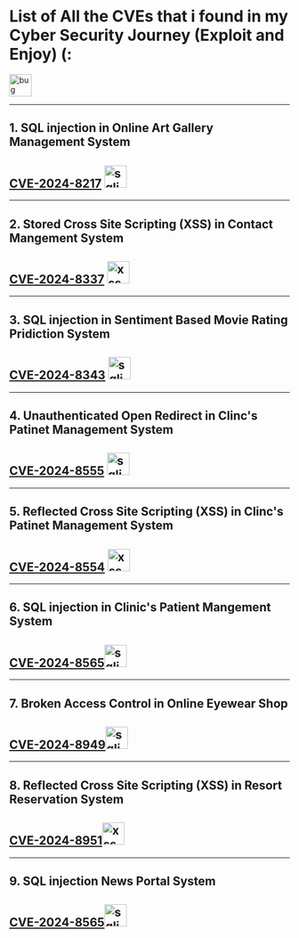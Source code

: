 # List of All the CVEs that i found in my Cyber Security Journey (Exploit and Enjoy) (:
<img src="https://www.svgrepo.com/show/529420/bug.svg" alt="bug" width="40" height="40">

--- 

## 1. SQL injection in Online Art Gallery Management System
## [CVE-2024-8217](https://github.com/gurudattch/CVEs/blob/main/Sourcecodester-Online-Art-Gallary-Management-System-onlinadvisory-sqli.md) <img src="https://www.svgrepo.com/show/489859/syringe.svg" alt="sqli" width="40" height="40">


---

## 2. Stored Cross Site Scripting (XSS) in Contact Mangement System
## [CVE-2024-8337](https://github.com/gurudattch/CVEs/blob/main/SourceCodester-Contact-managemet-system-Stored-XSS.md)   <img src="https://www.svgrepo.com/show/250468/script.svg" alt="xss" width="40" height="40">

---

## 3. SQL injection in Sentiment Based Movie Rating Pridiction System
## [CVE-2024-8343](https://github.com/gurudattch/CVEs/blob/main/Sourcecodester-SQLi-Sentiment-Based-Moive-Rating.md) <img src="https://www.svgrepo.com/show/489859/syringe.svg" alt="sqli" width="40" height="40">

---

## 4. Unauthenticated Open Redirect in Clinc's Patinet Management System
## [CVE-2024-8555](https://github.com/gurudattch/CVEs/blob/main/Sourcecodester-Clinic's-Patient-Management-System-Open-Redirect.md) <img src="https://www.svgrepo.com/show/452341/redirect-to-url.svg" alt="sqli" width="40" height="40">

---

## 5. Reflected Cross Site Scripting (XSS) in Clinc's Patinet Management System
## [CVE-2024-8554](https://github.com/gurudattch/CVEs/blob/main/Sourcecodester-Clinic's-Patient-Management-System-Reflected-XSS.md)  <img src="https://www.svgrepo.com/show/250468/script.svg" alt="xss" width="40" height="40">

---

## 6. SQL injection in Clinic's Patient Mangement System
## [CVE-2024-8565](https://github.com/gurudattch/CVEs/blob/main/Sourcecodester-Clinic's-Patient-Management-System-SQLi.md)<img src="https://www.svgrepo.com/show/489859/syringe.svg" alt="sqli" width="40" height="40">

---

## 7. Broken Access Control in Online Eyewear Shop
## [CVE-2024-8949](https://github.com/gurudattch/CVEs/blob/main/Sourcecodester-Online-Eyewear-shop-webiste-Broken-access-control.md)<img src="https://www.svgrepo.com/show/529053/lock.svg" alt="sqli" width="40" height="40">

---

## 8.  Reflected Cross Site Scripting (XSS) in Resort Reservation System
## [CVE-2024-8951](https://github.com/gurudattch/CVEs/blob/main/Sourcecodester-Resort-Reservation-system-XSS.md)<img src="https://www.svgrepo.com/show/250468/script.svg" alt="xss" width="40" height="40">
---

## 9. SQL injection News Portal System
## [CVE-2024-8565](https://github.com/gurudattch/CVEs/blob/main/Sourcecodester-News-Portal-Comment-Blind-SQLi.md)<img src="https://www.svgrepo.com/show/489859/syringe.svg" alt="sqli" width="40" height="40">

